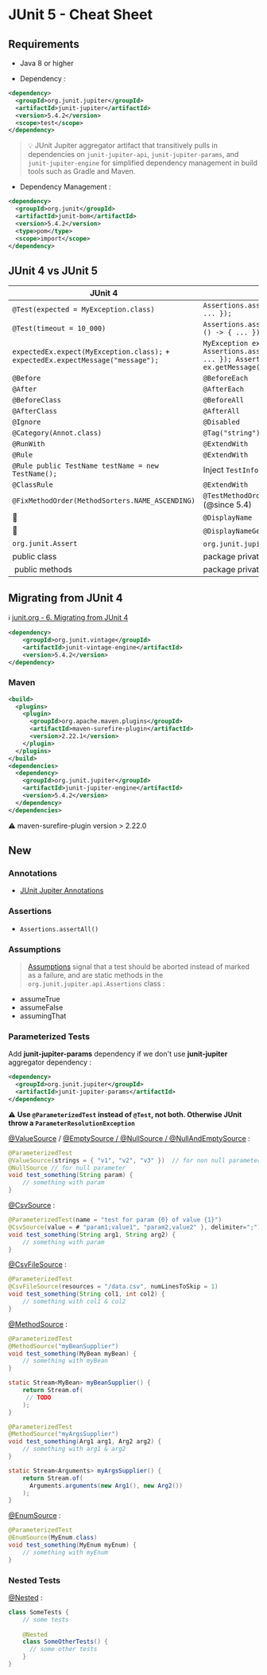 # JUnit 5 - Cheat Sheet

## Requirements

* Java 8 or higher

* Dependency :

```xml
<dependency>
  <groupId>org.junit.jupiter</groupId>
  <artifactId>junit-jupiter</artifactId>
  <version>5.4.2</version>
  <scope>test</scope>
</dependency>
```

> :bulb: JUnit Jupiter aggregator artifact that transitively pulls in dependencies on `junit-jupiter-api`, `junit-jupiter-params`, and `junit-jupiter-engine` for simplified dependency management in build tools such as Gradle and Maven.

* Dependency Management :

```xml
<dependency>
  <groupId>org.junit</groupId>
  <artifactId>junit-bom</artifactId>
  <version>5.4.2</version>
  <type>pom</type>
  <scope>import</scope>
</dependency>
```

## JUnit 4 vs JUnit 5

| JUnit 4 | JUnit 5 |
|---------|---------|
| `@Test(expected = MyException.class)` | `Assertions.assertThrows(MyException.class, () -> { ... });` |
| `@Test(timeout = 10_000)` | `Assertions.assertTimeout(Duration.ofMillis(10_000), () -> { ... });` |
| `expectedEx.expect(MyException.class);` + `expectedEx.expectMessage("message");` | `MyException ex = Assertions.assertThrows(MyException.class, () -> { ... }); Assertions.assertEquals("message", ex.getMessage());` |
| `@Before` | `@BeforeEach` |
| `@After` | `@AfterEach` |
| `@BeforeClass` | `@BeforeAll` |
| `@AfterClass` | `@AfterAll` |
| `@Ignore` | `@Disabled` |
| `@Category(Annot.class)` | `@Tag("string")` |
| `@RunWith` | `@ExtendWith` |
| `@Rule` | `@ExtendWith` |
| `@Rule public TestName testName = new TestName();` | Inject `TestInfo` as method parameter |
| `@ClassRule` | `@ExtendWith` |
| `@FixMethodOrder(MethodSorters.NAME_ASCENDING)` | `@TestMethodOrder(MethodOrderer.Alphanumeric.class)` (@since 5.4) |
| :no_entry_sign: | `@DisplayName` |
| :no_entry_sign: | `@DisplayNameGeneration` (only on class - @since 5.4) |
| `org.junit.Assert` | `org.junit.jupiter.api.Assertions` |
| public class | package private class |
| public methods | package private methods |

## Migrating from JUnit 4

:information_source: [junit.org - 6. Migrating from JUnit 4](https://junit.org/junit5/docs/current/user-guide/#migrating-from-junit4)

```xml
<dependency>
    <groupId>org.junit.vintage</groupId>
    <artifactId>junit-vintage-engine</artifactId>
    <version>5.4.2</version>
</dependency>
```

### Maven

```xml
<build>
  <plugins>
    <plugin>
      <groupId>org.apache.maven.plugins</groupId>
      <artifactId>maven-surefire-plugin</artifactId>
      <version>2.22.1</version>
    </plugin>
  </plugins>
</build>
<dependencies>
  <dependency>
    <groupId>org.junit.jupiter</groupId>
    <artifactId>junit-jupiter-engine</artifactId>
    <version>5.4.2</version>
  </dependency>
</dependencies>
```

:warning: maven-surefire-plugin version > 2.22.0

## New

### Annotations

* [JUnit Jupiter Annotations](https://junit.org/junit5/docs/current/user-guide/#writing-tests-annotations)

### Assertions

* `Assertions.assertAll()`

### Assumptions

> [Assumptions](https://junit.org/junit5/docs/current/user-guide/#writing-tests-assumptions) signal that a test should be aborted instead of marked as a failure, and are static methods in the `org.junit.jupiter.api.Assertions` class :

* assumeTrue
* assumeFalse
* assumingThat

### Parameterized Tests

Add **junit-jupiter-params** dependency if we don't use **junit-jupiter** aggregator dependency :

```xml
<dependency>
  <groupId>org.junit.jupiter</groupId>
  <artifactId>junit-jupiter-params</artifactId>
</dependency>
```

:warning: **Use `@ParameterizedTest` instead of `@Test`, not both. Otherwise JUnit throw a `ParameterResolutionException`**

[@ValueSource](https://junit.org/junit5/docs/current/user-guide/#writing-tests-parameterized-tests-sources-ValueSource) / [@EmptySource / @NullSource / @NullAndEmptySource](https://junit.org/junit5/docs/current/user-guide/#writing-tests-parameterized-tests-sources-null-and-empty) : 

```java
@ParameterizedTest
@ValueSource(strings = { "v1", "v2", "v3" })  // for non null parameters
@NullSource // for null parameter
void test_something(String param) {
    // something with param
}
```
[@CsvSource](https://junit.org/junit5/docs/current/user-guide/#writing-tests-parameterized-tests-sources-CsvSource) :

```java
@ParameterizedTest(name = "test for param {0} of value {1}")
@CsvSource(value = # "param1;value1", "param2,value2" }, delimiter=";")
void test_something(String arg1, String arg2) {
    // something with param
}
```

[@CsvFileSource](https://junit.org/junit5/docs/current/user-guide/#writing-tests-parameterized-tests-sources-CsvFileSource) :

```java
@ParameterizedTest
@CsvFileSource(resources = "/data.csv", numLinesToSkip = 1)
void test_something(String col1, int col2) {
    // something with col1 & col2
}
```

[@MethodSource](https://junit.org/junit5/docs/current/user-guide/#writing-tests-parameterized-tests-sources-MethodSource) :

```java
@ParameterizedTest
@MethodSource("myBeanSupplier")
void test_something(MyBean myBean) {
    // something with myBean
}

static Stream<MyBean> myBeanSupplier() {
    return Stream.of(
     // TODO
    );
}
```

```java
@ParameterizedTest
@MethodSource("myArgsSupplier")
void test_something(Arg1 arg1, Arg2 arg2) {
    // something with arg1 & arg2
}

static Stream<Arguments> myArgsSupplier() {
    return Stream.of(
      Arguments.arguments(new Arg1(), new Arg2())
    );
}
```

[@EnumSource](https://junit.org/junit5/docs/current/user-guide/#writing-tests-parameterized-tests-sources-EnumSource) :

```java
@ParameterizedTest
@EnumSource(MyEnum.class)
void test_something(MyEnum myEnum) {
    // something with myEnum
}
```

### Nested Tests

[@Nested](https://junit.org/junit5/docs/current/user-guide/#writing-tests-nested) :

```java
class SomeTests {
    // some tests
    
    @Nested
    class SomeOtherTests() {
      // some other tests
    }
}
